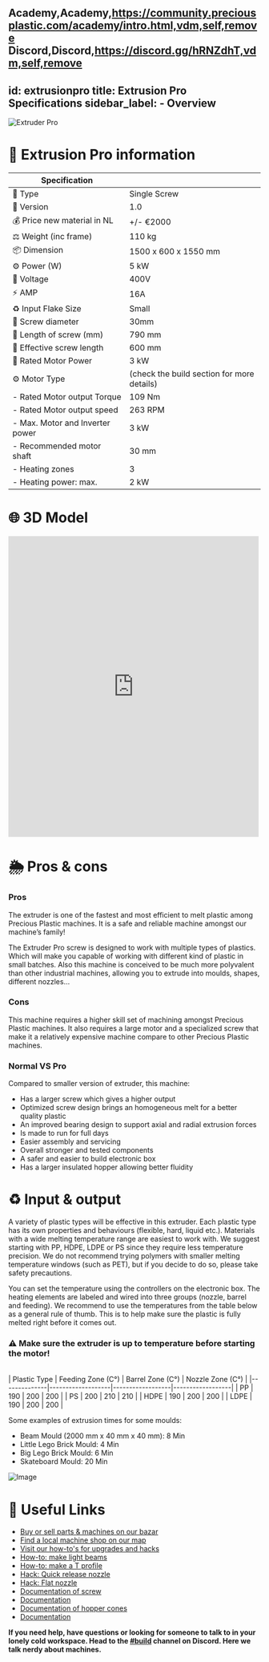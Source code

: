 
Academy,Academy,https://community.preciousplastic.com/academy/intro.html,vdm,self,remove
Discord,Discord,https://discord.gg/hRNZdhT,vdm,self,remove
---
id: extrusionpro
title: Extrusion Pro Specifications
sidebar_label: - Overview
---



<style>
:root {
  --highlight: #f29094;
  --hover: #f29094;
}
</style>

![Extruder Pro](assets/build/extruderpro.jpg)

# 📓 Extrusion Pro information
| Specification    |     |
|----------|-------------|
| 📓 Type   |     Single Screw   |
| 💎 Version   |     1.0   |
| 💰 Price new material in NL |  +/- €2000 |
| ⚖️ Weight (inc frame) |   110 kg   |
| 📦 Dimension   | 1500 x 600 x 1550 mm|
| ⚙️ Power (W) | 5 kW|
| 🔌 Voltage | 400V|
| ⚡️ AMP | 16A|
| ♻️ Input Flake Size  | Small  |
| 🔩 Screw diameter | 30mm|
| 🔩 Length of screw (mm) | 790 mm |
| 🔩 Effective screw length | 600 mm |
| 🔩 Rated Motor Power | 3 kW |
| ⚙️ Motor Type   |    (check the build section for more details)   |
| - Rated Motor output Torque |  109 Nm |
| - Rated Motor output speed |   263 RPM   |
| - Max. Motor and Inverter power   | 3 kW|
| - Recommended motor shaft   | 30 mm|
| - Heating zones   | 3 |
| - Heating power: max.   | 2 kW|


# 🌐 3D Model
<iframe width="500" height="600" src="https://b2b.partcommunity.com/community/partcloud/embedded.html?route=embedded-viewer&name=Extruder+Pro+v1&model_id=96617&portal=b2b&noAutoload=true&autoRotate=false&hideMenu=true&topColor=%23FFFFFF&bottomColor=%23ffffff&cameraParams=false&varsettransfer=" frameborder="0" id="EmbeddedView-Iframe-96617" allowfullscreen></iframe>



# 🌦 Pros & cons

### Pros

The extruder is one of the fastest and most efficient to melt plastic among Precious Plastic machines. It is a safe and reliable machine amongst our machine’s family!

The Extruder Pro screw is designed to work with multiple types of plastics. Which  will make you capable of working with different kind of plastic in small batches. Also this machine is conceived to be much more polyvalent than other industrial machines, allowing you to extrude into moulds, shapes, different nozzles…

### Cons

This machine requires a higher skill set of machining amongst Precious Plastic machines. It also requires a large motor and a specialized screw that make it a relatively expensive machine compare to other Precious Plastic machines.

### Normal VS Pro

Compared to smaller version of extruder, this machine:
- Has a larger screw which gives a higher output
- Optimized screw design brings an homogeneous melt for a better quality plastic
- An improved bearing design to support axial and radial extrusion forces
- Is made to run for full days
- Easier assembly and servicing
- Overall stronger and tested components
- A safer and easier to build electronic box
- Has a larger insulated hopper allowing better fluidity



# ♻️ Input & output

A variety of plastic types will be effective in this extruder. Each plastic type has its own properties and behaviours (flexible, hard, liquid etc.). Materials with a wide melting temperature range are easiest to work with. We suggest starting with PP, HDPE, LDPE or PS since they require less temperature precision. We do not recommend trying polymers with smaller melting temperature windows (such as PET), but if you decide to do so, please take safety precautions.

You can set the temperature using the controllers on the electronic box. The heating elements are labeled and wired into three groups (nozzle, barrel and feeding). We recommend to use the temperatures from the table below as a general rule of thumb.  This is to help make sure the plastic is fully melted right before it comes out.

### ⚠️ Make sure the extruder is up to temperature before starting the motor!
<br>
| Plastic Type | Feeding Zone (C°) | Barrel Zone (C°) | Nozzle Zone (C°) |
|--------------|-------------------|------------------|------------------|
| PP           | 190               | 200              | 200              |
| PS           | 200               | 210              | 210              |
| HDPE         | 190               | 200              | 200              |
| LDPE         | 190               | 200              | 200              |


Some examples of extrusion times for some moulds:

- Beam Mould (2000  mm x 40 mm x 40 mm): 8 Min
- Little Lego Brick Mould: 4 Min
- Big Lego Brick Mould: 6 Min
- Skateboard Mould: 20 Min



![Image](assets/build/extruderpro-output.jpg)


# 🙌 Useful Links

* [ Buy or sell parts & machines on our bazar](https://bazar.preciousplastic.com)
* [ Find a local machine shop on our map](https://community.preciousplastic.com/map)
* [ Visit our how-to's for upgrades and hacks](https://community.preciousplastic.com/how-to)
* [How-to: make light beams](https://community.preciousplastic.com/how-to/make-a-lamp-with-beams)
* [How-to: make a T profile](https://community.preciousplastic.com/how-to/make-a-tshape-beam-)
* [Hack: Quick release nozzle](https://community.preciousplastic.com/how-to/make-a-quick-release-for-the-extrusion-machine)
* [Hack: Flat nozzle ](https://community.preciousplastic.com/how-to/make-a-flat-nozzle-for-the-extrusion-machine)
* [Documentation of screw](http://www.mie.uth.gr/ekp_yliko/_Chapter_5a.pdf)
* [Documentation](http://www.polydynamics.com/Rheology.pdf)
* [Documentation of hopper cones](http://craig-russell.co.uk/demos/cone_calculator/)
* [Documentation](http://www.mvt.ovgu.de/mvt_media/Vorlesungen/Lecture_SFPS/Folien_SFPS_4-p-2002.pdf)

**If you need help, have questions or looking for someone to talk to in your lonely cold workspace. Head to the [#build](https://discordapp.com/invite/XQDmQVT) channel on Discord. Here we talk nerdy about machines.**
